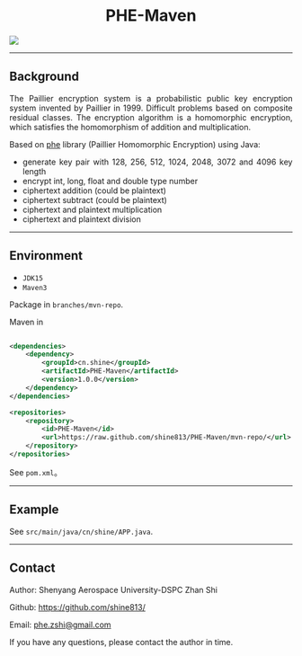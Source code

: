 <h1 align='center' >PHE-Maven</h1>

<a href="https://github.com/shine813/PHE-Maven"><img src="https://img.shields.io/badge/phe_maven-1.0.0-green"></a>

---

## Background

<div align="justify">
The Paillier encryption system is a probabilistic public key encryption system invented by Paillier in 1999. 
Difficult problems based on composite residual classes. 
The encryption algorithm is a homomorphic encryption, which satisfies the homomorphism of addition and multiplication.

Based on [phe](https://github.com/data61/python-paillier) library (Paillier Homomorphic Encryption) using Java:

- generate key pair with 128, 256, 512, 1024, 2048, 3072 and 4096 key length
- encrypt int, long, float and double type number
- ciphertext addition (could be plaintext)
- ciphertext subtract (could be plaintext)
- ciphertext and plaintext multiplication
- ciphertext and plaintext division

---

## Environment

- `JDK15`
- `Maven3`

Package in `branches/mvn-repo`.

Maven in

```xml

<dependencies>
    <dependency>
        <groupId>cn.shine</groupId>
        <artifactId>PHE-Maven</artifactId>
        <version>1.0.0</version>
    </dependency>
</dependencies>

<repositories>
    <repository>
        <id>PHE-Maven</id>
        <url>https://raw.github.com/shine813/PHE-Maven/mvn-repo/</url>
    </repository>
</repositories>
```

See `pom.xml`。

---

## Example

See `src/main/java/cn/shine/APP.java`.

---

## Contact

Author: Shenyang Aerospace University-DSPC Zhan Shi

Github: https://github.com/shine813/

Email: phe.zshi@gmail.com

If you have any questions, please contact the author in time.

</div>
